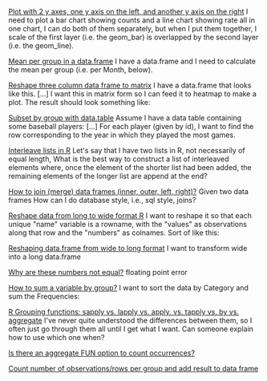[Plot with 2 y axes, one y axis on the left, and another y axis on the right](http://stackoverflow.com/questions/3099219/plot-with-2-y-axes-one-y-axis-on-the-left-and-another-y-axis-on-the-right) I need to plot a bar chart showing counts and a line chart showing rate all in one chart, I can do both of them separately, but when I put them together, I scale of the first layer (i.e. the geom_bar) is overlapped by the second layer (i.e. the geom_line).

[Mean per group in a data.frame](http://stackoverflow.com/questions/21982987/mean-per-group-in-a-data-frame) I have a data.frame and I need to calculate the mean per group (i.e. per Month, below).

[Reshape three column data frame to matrix](http://stackoverflow.com/questions/9617348/reshape-three-column-data-frame-to-matrix) I have a data.frame that looks like this. [...] I want this in matrix form so I can feed it to heatmap to make a plot. The result should look something like:

[Subset by group with data.table](http://stackoverflow.com/q/16573995/1191259) Assume I have a data table containing some baseball players: [...] For each player (given by id), I want to find the row corresponding to the year in which they played the most games.

[Interleave lists in R](http://stackoverflow.com/questions/16443260/interleave-lists-in-r) Let's say that I have two lists in R, not necessarily of equal length, What is the best way to construct a list of interleaved elements where, once the element of the shorter list had been added, the remaining elements of the longer list are append at the end?

[How to join (merge) data frames (inner, outer, left, right)?](http://stackoverflow.com/questions/1299871/how-to-join-merge-data-frames-inner-outer-left-right) Given two data frames How can I do database style, i.e., sql style, joins? 

[Reshape data from long to wide format R](http://stackoverflow.com/questions/5890584/reshape-data-from-long-to-wide-format-r) I want to reshape it so that each unique "name" variable is a rowname, with the "values" as observations along that row and the "numbers" as colnames. Sort of like this:

[Reshaping data.frame from wide to long format](http://stackoverflow.com/questions/2185252/reshaping-data-frame-from-wide-to-long-format) I want to transform wide into a long data.frame 

[Why are these numbers not equal?](http://stackoverflow.com/questions/9508518/why-are-these-numbers-not-equal) floating point error

[How to sum a variable by group?](http://stackoverflow.com/questions/1660124/how-to-sum-a-variable-by-group) I want to sort the data by Category and sum the Frequencies:

[R Grouping functions: sapply vs. lapply vs. apply. vs. tapply vs. by vs. aggregate](http://stackoverflow.com/questions/3505701/r-grouping-functions-sapply-vs-lapply-vs-apply-vs-tapply-vs-by-vs-aggrega) I've never quite understood the differences between them, so I often just go through them all until I get what I want. Can someone explain how to use which one when?

[Is there an aggregate FUN option to count occurrences?](http://stackoverflow.com/questions/9809166/is-there-an-aggregate-fun-option-to-count-occurrences)

[Count number of observations/rows per group and add result to data frame](http://stackoverflow.com/questions/7450600/count-number-of-observations-rows-per-group-and-add-result-to-data-frame)
